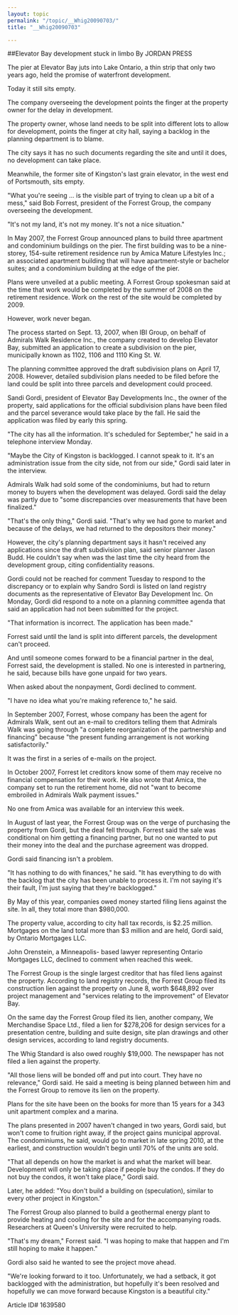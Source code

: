 ```yaml
---
layout: topic
permalink: "/topic/__Whig20090703/"
title: "__Whig20090703"

---
```


##Elevator Bay development stuck in limbo
By JORDAN PRESS




The pier at Elevator Bay juts into Lake Ontario, a thin strip that only two years ago, held the promise of waterfront development.

Today it still sits empty.

The company overseeing the development points the finger at the property owner for the delay in development.

The property owner, whose land needs to be split into different lots to allow for development, points the finger at city hall, saying a backlog in the planning department is to blame.

The city says it has no such documents regarding the site and until it does, no development can take place.

Meanwhile, the former site of Kingston's last grain elevator, in the west end of Portsmouth, sits empty.

"What you're seeing ... is the visible part of trying to clean up a bit of a mess," said Bob Forrest, president of the Forrest Group, the company overseeing the development.

"It's not my land, it's not my money. It's not a nice situation."

In May 2007, the Forrest Group announced plans to build three apartment and condominium buildings on the pier. The first building was to be a nine-storey, 154-suite retirement residence run by Amica Mature Lifestyles Inc.; an associated apartment building that will have apartment-style or bachelor suites; and a condominium building at the edge of the pier.

Plans were unveiled at a public meeting. A Forrest Group spokesman said at the time that work would be completed by the summer of 2008 on the retirement residence. Work on the rest of the site would be completed by 2009.

However, work never began.

The process started on Sept. 13, 2007, when IBI Group, on behalf of Admirals Walk Residence Inc., the company created to develop Elevator Bay, submitted an application to create a subdivision on the pier, municipally known as 1102, 1106 and 1110 King St. W.

The planning committee approved the draft subdivision plans on April 17, 2008. However, detailed subdivision plans needed to be filed before the land could be split into three parcels and development could proceed.

Sandi Gordi, president of Elevator Bay Developments Inc., the owner of the property, said applications for the official subdivision plans have been filed and the parcel severance would take place by the fall. He said the application was filed by early this spring.

"The city has all the information. It's scheduled for September," he said in a telephone interview Monday.

"Maybe the City of Kingston is backlogged. I cannot speak to it. It's an administration issue from the city side, not from our side," Gordi said later in the interview.

Admirals Walk had sold some of the condominiums, but had to return money to buyers when the development was delayed. Gordi said the delay was partly due to "some discrepancies over measurements that have been finalized."

"That's the only thing," Gordi said. "That's why we had gone to market and because of the delays, we had returned to the depositors their money."

However, the city's planning department says it hasn't received any applications since the draft subdivision plan, said senior planner Jason Budd. He couldn't say when was the last time the city heard from the development group, citing confidentiality reasons.

Gordi could not be reached for comment Tuesday to respond to the discrepancy or to explain why Sandro Sordi is listed on land registry documents as the representative of Elevator Bay Development Inc. On Monday, Gordi did respond to a note on a planning committee agenda that said an application had not been submitted for the project.

"That information is incorrect. The application has been made."

Forrest said until the land is split into different parcels, the development can't proceed.

And until someone comes forward to be a financial partner in the deal, Forrest said, the development is stalled. No one is interested in partnering, he said, because bills have gone unpaid for two years.

When asked about the nonpayment, Gordi declined to comment.

"I have no idea what you're making reference to," he said.

In September 2007, Forrest, whose company has been the agent for Admirals Walk, sent out an e-mail to creditors telling them that Admirals Walk was going through "a complete reorganization of the partnership and financing" because "the present funding arrangement is not working satisfactorily."

It was the first in a series of e-mails on the project.

In October 2007, Forrest let creditors know some of them may receive no financial compensation for their work. He also wrote that Amica, the company set to run the retirement home, did not "want to become embroiled in Admirals Walk payment issues."

No one from Amica was available for an interview this week.

In August of last year, the Forrest Group was on the verge of purchasing the property from Gordi, but the deal fell through. Forrest said the sale was conditional on him getting a financing partner, but no one wanted to put their money into the deal and the purchase agreement was dropped.

Gordi said financing isn't a problem.

"It has nothing to do with finances," he said. "It has everything to do with the backlog that the city has been unable to process it. I'm not saying it's their fault, I'm just saying that they're backlogged."

By May of this year, companies owed money started filing liens against the site. In all, they total more than $980,000.

The property value, according to city hall tax records, is $2.25 million. Mortgages on the land total more than $3 million and are held, Gordi said, by Ontario Mortgages LLC.

John Orenstein, a Minneapolis- based lawyer representing Ontario Mortgages LLC, declined to comment when reached this week.

The Forrest Group is the single largest creditor that has filed liens against the property. According to land registry records, the Forrest Group filed its construction lien against the property on June 8, worth $648,892 over project management and "services relating to the improvement" of Elevator Bay.

On the same day the Forrest Group filed its lien, another company, We Merchandise Space Ltd., filed a lien for $278,206 for design services for a presentation centre, building and suite design, site plan drawings and other design services, according to land registry documents.

The Whig Standard is also owed roughly $19,000. The newspaper has not filed a lien against the property.

"All those liens will be bonded off and put into court. They have no relevance," Gordi said. He said a meeting is being planned between him and the Forrest Group to remove its lien on the property.

Plans for the site have been on the books for more than 15 years for a 343 unit apartment complex and a marina.

The plans presented in 2007 haven't changed in two years, Gordi said, but won't come to fruition right away, if the project gains municipal approval. The condominiums, he said, would go to market in late spring 2010, at the earliest, and construction wouldn't begin until 70% of the units are sold.

"That all depends on how the market is and what the market will bear. Development will only be taking place if people buy the condos. If they do not buy the condos, it won't take place," Gordi said.

Later, he added: "You don't build a building on (speculation), similar to every other project in Kingston."

The Forrest Group also planned to build a geothermal energy plant to provide heating and cooling for the site and for the accompanying roads. Researchers at Queen's University were recruited to help.

"That's my dream," Forrest said. "I was hoping to make that happen and I'm still hoping to make it happen."

Gordi also said he wanted to see the project move ahead.

"We're looking forward to it too. Unfortunately, we had a setback, it got backlogged with the administration, but hopefully it's been resolved and hopefully we can move forward because Kingston is a beautiful city."



Article ID# 1639580


